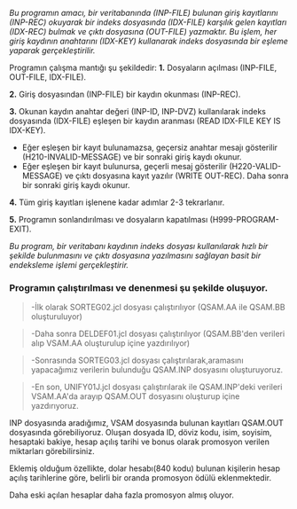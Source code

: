 _Bu programın amacı, bir veritabanında (INP-FILE) bulunan giriş kayıtlarını (INP-REC) okuyarak
bir indeks dosyasında (IDX-FILE) karşılık gelen kayıtları (IDX-REC) bulmak ve çıktı dosyasına (OUT-FILE) yazmaktır. 
Bu işlem, her giriş kaydının anahtarını (IDX-KEY) kullanarak indeks dosyasında bir eşleme yaparak gerçekleştirilir._

Programın çalışma mantığı şu şekildedir:
**1.** Dosyaların açılması (INP-FILE, OUT-FILE, IDX-FILE).

**2.** Giriş dosyasından (INP-FILE) bir kaydın okunması (INP-REC).

**3.** Okunan kaydın anahtar değeri (INP-ID, INP-DVZ) kullanılarak indeks dosyasında (IDX-FILE) eşleşen bir kaydın aranması (READ IDX-FILE KEY IS IDX-KEY).
   - Eğer eşleşen bir kayıt bulunamazsa, geçersiz anahtar mesajı gösterilir (H210-INVALID-MESSAGE) ve bir sonraki giriş kaydı okunur.
   - Eğer eşleşen bir kayıt bulunursa, geçerli mesaj gösterilir (H220-VALID-MESSAGE) ve çıktı dosyasına kayıt yazılır (WRITE OUT-REC).
     Daha sonra bir sonraki giriş kaydı okunur.
     
**4.** Tüm giriş kayıtları işlenene kadar adımlar 2-3 tekrarlanır.

**5.** Programın sonlandırılması ve dosyaların kapatılması (H999-PROGRAM-EXIT).

_Bu program, bir veritabanı kaydının indeks dosyası kullanılarak hızlı bir şekilde bulunmasını ve çıktı dosyasına yazılmasını
sağlayan basit bir endeksleme işlemi gerçekleştirir._

### Programın çalıştırılması ve denenmesi şu şekilde oluşuyor.

> -İlk olarak SORTEG02.jcl dosyası çalıştırılıyor (QSAM.AA ile QSAM.BB oluşturuluyor)

> -Daha sonra DELDEF01.jcl dosyası çalıştırılıyor (QSAM.BB'den verileri alıp VSAM.AA oluşturulup içine yazdırılıyor)

> -Sonrasında SORTEG03.jcl dosyası çalıştırılarak,aramasını yapacağımız verilerin bulunduğu QSAM.INP dosyasını oluşturuyoruz.

> -En son, UNIFY01J.jcl dosyası çalıştırılarak ile QSAM.INP'deki verileri VSAM.AA'da arayıp QSAM.OUT dosyasını oluşturup içine yazdırıyoruz.


INP dosyasında aradığımız, VSAM dosyasında bulunan kayıtları QSAM.OUT dosyasında görebiliyoruz.
Oluşan dosyada ID, döviz kodu, isim, soyisim, hesaptaki bakiye, hesap açılış tarihi ve bonus olarak promosyon verilen miktarları görebilirsiniz.

Eklemiş olduğum özellikte, dolar hesabı(840 kodu) bulunan kişilerin hesap açılış tarihlerine göre, belirli bir oranda promosyon ödülü eklenmektedir. 


Daha eski açılan hesaplar daha fazla promosyon almış oluyor.
